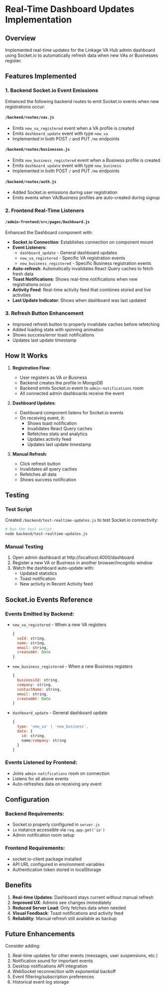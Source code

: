 # Real-Time Dashboard Updates Implementation

## Overview
Implemented real-time updates for the Linkage VA Hub admin dashboard using Socket.io to automatically refresh data when new VAs or Businesses register.

## Features Implemented

### 1. Backend Socket.io Event Emissions
Enhanced the following backend routes to emit Socket.io events when new registrations occur:

#### `/backend/routes/vas.js`
- Emits `new_va_registered` event when a VA profile is created
- Emits `dashboard_update` event with type `new_va`
- Implemented in both POST `/` and PUT `/me` endpoints

#### `/backend/routes/businesses.js`
- Emits `new_business_registered` event when a Business profile is created  
- Emits `dashboard_update` event with type `new_business`
- Implemented in both POST `/` and PUT `/me` endpoints

#### `/backend/routes/auth.js`
- Added Socket.io emissions during user registration
- Emits events when VA/Business profiles are auto-created during signup

### 2. Frontend Real-Time Listeners

#### `/admin-frontend/src/pages/Dashboard.js`
Enhanced the Dashboard component with:

- **Socket.io Connection**: Establishes connection on component mount
- **Event Listeners**: 
  - `dashboard_update` - General dashboard updates
  - `new_va_registered` - Specific VA registration events
  - `new_business_registered` - Specific Business registration events
- **Auto-refresh**: Automatically invalidates React Query caches to fetch fresh data
- **Toast Notifications**: Shows real-time notifications when new registrations occur
- **Activity Feed**: Real-time activity feed that combines stored and live activities
- **Last Update Indicator**: Shows when dashboard was last updated

### 3. Refresh Button Enhancement
- Improved refresh button to properly invalidate caches before refetching
- Added loading state with spinning animation
- Shows success/error toast notifications
- Updates last update timestamp

## How It Works

1. **Registration Flow**:
   - User registers as VA or Business
   - Backend creates the profile in MongoDB
   - Backend emits Socket.io event to `admin-notifications` room
   - All connected admin dashboards receive the event

2. **Dashboard Updates**:
   - Dashboard component listens for Socket.io events
   - On receiving event, it:
     - Shows toast notification
     - Invalidates React Query caches
     - Refetches stats and analytics
     - Updates activity feed
     - Updates last update timestamp

3. **Manual Refresh**:
   - Click refresh button
   - Invalidates all query caches
   - Refetches all data
   - Shows success notification

## Testing

### Test Script
Created `/backend/test-realtime-updates.js` to test Socket.io connectivity:

```bash
# Run the test script
node backend/test-realtime-updates.js
```

### Manual Testing
1. Open admin dashboard at http://localhost:4000/dashboard
2. Register a new VA or Business in another browser/incognito window
3. Watch the dashboard auto-update with:
   - Updated statistics
   - Toast notification
   - New activity in Recent Activity feed

## Socket.io Events Reference

### Events Emitted by Backend:
- `new_va_registered` - When a new VA registers
  ```javascript
  {
    vaId: string,
    name: string,
    email: string,
    createdAt: Date
  }
  ```

- `new_business_registered` - When a new Business registers
  ```javascript
  {
    businessId: string,
    company: string,
    contactName: string,
    email: string,
    createdAt: Date
  }
  ```

- `dashboard_update` - General dashboard update
  ```javascript
  {
    type: 'new_va' | 'new_business',
    data: {
      id: string,
      name/company: string
    }
  }
  ```

### Events Listened by Frontend:
- Joins `admin-notifications` room on connection
- Listens for all above events
- Auto-refreshes data on receiving any event

## Configuration

### Backend Requirements:
- Socket.io properly configured in `server.js`
- `io` instance accessible via `req.app.get('io')`
- Admin notification room setup

### Frontend Requirements:
- socket.io-client package installed
- API URL configured in environment variables
- Authentication token stored in localStorage

## Benefits

1. **Real-time Updates**: Dashboard stays current without manual refresh
2. **Improved UX**: Admins see changes immediately
3. **Reduced Server Load**: Only fetches data when needed
4. **Visual Feedback**: Toast notifications and activity feed
5. **Reliability**: Manual refresh still available as backup

## Future Enhancements

Consider adding:
1. Real-time updates for other events (messages, user suspensions, etc.)
2. Notification sound for important events
3. Desktop notifications API integration
4. WebSocket reconnection with exponential backoff
5. Event filtering/subscription preferences
6. Historical event log storage
